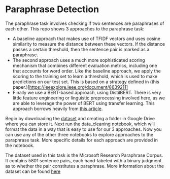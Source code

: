 # Paraphrase Detection

The paraphrase task involves checking if two sentences are paraphrases of each other. This repo shows 3 approaches to the paraphrase task: 
- A baseline approach that makes use of TFIDF vectors and uses cosine similarity to measure the distance between these vectors. If the distance passes a certain threshold, then the sentence pair is marked as a paraphrase.
- The second approach uses a much more sophisticated scoring mechanism that combines different evaluation metrics, including one that accounts for word order. Like the baseline approach, we apply the scoring to the training set to learn a threshold, which is used to make predictions on our test set. This is based on a strategy defined in (this paper.)[https://ieeexplore.ieee.org/document/8639211]
- Finally we use a BERT-based approach, using DistilBERT. There is very little feature engineering or linguistic preprocessing involved here, as we are able to leverage the power of BERT using transfer learning. This approach borrows heavily from [this article](https://medium.com/mlearning-ai/nlp-day-26-semantic-similarity-with-bert-and-huggingface-transformers-ce76011d5a51). 

Begin by downloading the [dataset](https://www.microsoft.com/en-us/download/details.aspx?id=52398) and creating a folder in Google Drive where you can store it. Next run the data_cleaning notebook, which will format the data in a way that is easy to use for our 3 approaches. Now you can use any of the other three notebooks to explore approaches to the paraphrase task. More specific details for each approach are provided in the notebook.

The dataset used in this task is the Microsoft Research Paraphrase Corpus. It contains 5801 sentence pairs, each hand-labeled with a binary judgment as to whether the pair constitutes a paraphrase. More information about the dataset can be found [here](https://www.microsoft.com/en-us/research/publication/automatically-constructing-a-corpus-of-sentential-paraphrases/)




